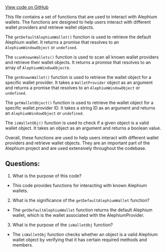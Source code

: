 [View code on GitHub](https://github.com/alephium/alephium-web3/packages/get-extension-wallet/src/getAlephium.ts)

This file contains a set of functions that are used to interact with Alephium wallets. The functions are designed to help users interact with different wallet providers and retrieve wallet objects. 

The `getDefaultAlephiumWallet()` function is used to retrieve the default Alephium wallet. It returns a promise that resolves to an `AlephiumWindowObject` or `undefined`. 

The `scanKnownWallets()` function is used to scan all known wallet providers and retrieve their wallet objects. It returns a promise that resolves to an array of `AlephiumWindowObject`s. 

The `getKnownWallet()` function is used to retrieve the wallet object for a specific wallet provider. It takes a `WalletProvider` object as an argument and returns a promise that resolves to an `AlephiumWindowObject` or `undefined`. 

The `getWalletObject()` function is used to retrieve the wallet object for a specific wallet provider ID. It takes a string ID as an argument and returns an `AlephiumWindowObject` or `undefined`. 

The `isWalletObj()` function is used to check if a given object is a valid wallet object. It takes an object as an argument and returns a boolean value. 

Overall, these functions are used to help users interact with different wallet providers and retrieve wallet objects. They are an important part of the Alephium project and are used extensively throughout the codebase.
## Questions: 
 1. What is the purpose of this code?
- This code provides functions for interacting with known Alephium wallets.

2. What is the significance of the `getDefaultAlephiumWallet` function?
- The `getDefaultAlephiumWallet` function returns the default Alephium wallet, which is the wallet associated with the AlephiumProvider.

3. What is the purpose of the `isWalletObj` function?
- The `isWalletObj` function checks whether an object is a valid Alephium wallet object by verifying that it has certain required methods and members.
